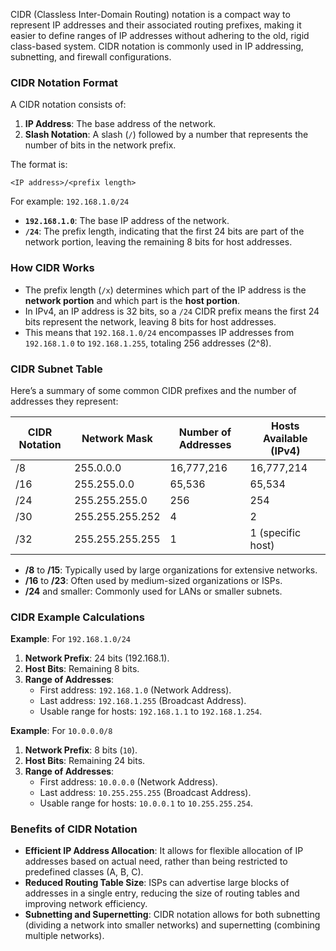 CIDR (Classless Inter-Domain Routing) notation is a compact way to represent IP addresses and their associated routing prefixes, making it easier to define ranges of IP addresses without adhering to the old, rigid class-based system. CIDR notation is commonly used in IP addressing, subnetting, and firewall configurations.

### CIDR Notation Format

A CIDR notation consists of:
1. **IP Address**: The base address of the network.
2. **Slash Notation**: A slash (`/`) followed by a number that represents the number of bits in the network prefix.

The format is:  
```
<IP address>/<prefix length>
```

For example: `192.168.1.0/24`

- **`192.168.1.0`**: The base IP address of the network.
- **`/24`**: The prefix length, indicating that the first 24 bits are part of the network portion, leaving the remaining 8 bits for host addresses.

### How CIDR Works

- The prefix length (`/x`) determines which part of the IP address is the **network portion** and which part is the **host portion**.
- In IPv4, an IP address is 32 bits, so a `/24` CIDR prefix means the first 24 bits represent the network, leaving 8 bits for host addresses. 
- This means that `192.168.1.0/24` encompasses IP addresses from `192.168.1.0` to `192.168.1.255`, totaling 256 addresses (2^8).

### CIDR Subnet Table

Here’s a summary of some common CIDR prefixes and the number of addresses they represent:

| CIDR Notation | Network Mask       | Number of Addresses | Hosts Available (IPv4) |
|---------------|--------------------|----------------------|-------------------------|
| /8            | 255.0.0.0          | 16,777,216          | 16,777,214              |
| /16           | 255.255.0.0        | 65,536              | 65,534                  |
| /24           | 255.255.255.0      | 256                 | 254                     |
| /30           | 255.255.255.252    | 4                   | 2                       |
| /32           | 255.255.255.255    | 1                   | 1 (specific host)       |

- **/8** to **/15**: Typically used by large organizations for extensive networks.
- **/16** to **/23**: Often used by medium-sized organizations or ISPs.
- **/24** and smaller: Commonly used for LANs or smaller subnets.

### CIDR Example Calculations

**Example**: For `192.168.1.0/24`

1. **Network Prefix**: 24 bits (192.168.1).
2. **Host Bits**: Remaining 8 bits.
3. **Range of Addresses**:
   - First address: `192.168.1.0` (Network Address).
   - Last address: `192.168.1.255` (Broadcast Address).
   - Usable range for hosts: `192.168.1.1` to `192.168.1.254`.

**Example**: For `10.0.0.0/8`

1. **Network Prefix**: 8 bits (`10`).
2. **Host Bits**: Remaining 24 bits.
3. **Range of Addresses**:
   - First address: `10.0.0.0` (Network Address).
   - Last address: `10.255.255.255` (Broadcast Address).
   - Usable range for hosts: `10.0.0.1` to `10.255.255.254`.

### Benefits of CIDR Notation

- **Efficient IP Address Allocation**: It allows for flexible allocation of IP addresses based on actual need, rather than being restricted to predefined classes (A, B, C).
- **Reduced Routing Table Size**: ISPs can advertise large blocks of addresses in a single entry, reducing the size of routing tables and improving network efficiency.
- **Subnetting and Supernetting**: CIDR notation allows for both subnetting (dividing a network into smaller networks) and supernetting (combining multiple networks).
